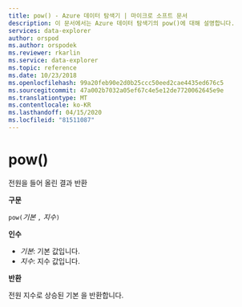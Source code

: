 ```yaml
---
title: pow() - Azure 데이터 탐색기 | 마이크로 소프트 문서
description: 이 문서에서는 Azure 데이터 탐색기의 pow()에 대해 설명합니다.
services: data-explorer
author: orspod
ms.author: orspodek
ms.reviewer: rkarlin
ms.service: data-explorer
ms.topic: reference
ms.date: 10/23/2018
ms.openlocfilehash: 99a20feb90e2d0b25ccc50eed2cae4435ed676c5
ms.sourcegitcommit: 47a002b7032a05ef67c4e5e12de7720062645e9e
ms.translationtype: MT
ms.contentlocale: ko-KR
ms.lasthandoff: 04/15/2020
ms.locfileid: "81511087"
---
```

# <a name="pow"></a>pow()

전원을 들어 올린 결과 반환

**구문**

`pow(`*기본* `,` *지수*`)`

**인수**

* *기본*: 기본 값입니다.
* *지수*: 지수 값입니다.

**반환**

전원 지수로 상승된 기본 을 반환합니다.